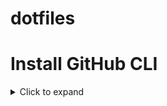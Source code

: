 # dotfiles

# Install GitHub CLI

<details>
  <summary>Click to expand</summary>
  
  `sudo apt install gh`
  
  `gh auth login`
  - select 'GitHub.com'
  - select HTTPS
  - Yes to authenticate with GitHub credentials
  - Log in with a web browser

</details>
